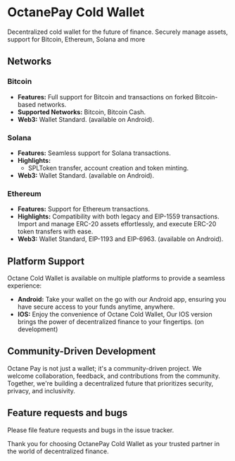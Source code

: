 # OctanePay Cold Wallet
Decentralized cold wallet for the future of finance. Securely manage assets, support for Bitcoin, Ethereum, Solana and more

## Networks

### Bitcoin
- **Features:** Full support for Bitcoin and transactions on forked Bitcoin-based networks.
- **Supported Networks:** Bitcoin, Bitcoin Cash.
- **Web3:** Wallet Standard. (available on Android).

### Solana

- **Features:** Seamless support for Solana transactions.
- **Highlights:**
  - SPLToken transfer, account creation and token minting.
- **Web3:** Wallet Standard. (available on Android).

### Ethereum

- **Features:** Support for Ethereum transactions.
- **Highlights:** Compatibility with both legacy and EIP-1559 transactions. Import and manage ERC-20 assets effortlessly, and execute ERC-20 token transfers with ease.
- **Web3:** Wallet Standard, EIP-1193 and EIP-6963. (available on Android).

## Platform Support

Octane Cold Wallet is available on multiple platforms to provide a seamless experience:

- **Android:** Take your wallet on the go with our Android app, ensuring you have secure access to your funds anytime, anywhere.
- **IOS:**  Enjoy the convenience of Octane Cold Wallet, Our IOS version brings the power of decentralized finance to your fingertips. (on development)

## Community-Driven Development

Octane Pay is not just a wallet; it's a community-driven project. We welcome collaboration, feedback, and contributions from the community. Together, we're building a decentralized future that prioritizes security, privacy, and inclusivity.

## Feature requests and bugs

Please file feature requests and bugs in the issue tracker.

Thank you for choosing OctanePay Cold Wallet as your trusted partner in the world of decentralized finance.



